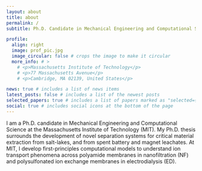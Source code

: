 ```yaml
---
layout: about
title: about
permalink: /
subtitle: Ph.D. Candidate in Mechanical Engineering and Computational Science at MIT.

profile:
  align: right
  image: prof_pic.jpg
  image_circular: false # crops the image to make it circular
  more_info: # >
    # <p>Massachusetts Institute of Technology</p>
    # <p>77 Massachusetts Avenue</p>
    # <p>Cambridge, MA 02139, United States</p>

news: true # includes a list of news items
latest_posts: false # includes a list of the newest posts
selected_papers: true # includes a list of papers marked as "selected={true}"
social: true # includes social icons at the bottom of the page
---
```


I am a Ph.D. candidate in Mechanical Engineering and Computational Science at the Massachusetts Institute of Technology (MIT). My Ph.D. thesis surrounds the development of novel separation systems for critical material extraction from salt-lakes, and from spent battery and magnet leachates. At MIT, I develop first-principles computational models to understand ion transport phenomena across polyamide membranes in nanofiltration (NF) and polysulfonated ion exchange membranes in electrodialysis (ED). 
